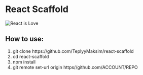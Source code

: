 # React Scaffold
![React is Love](https://rawgit.com/gorangajic/react-icons/master/react-icons.svg)
## How to use:
1. git clone https://<i></i>github.com/TeplyyMaksim/react-scaffold
2. cd react-scaffold
3. npm install
4. git remote set-url origin https//<i></i>github.com/ACCOUNT/REPO
